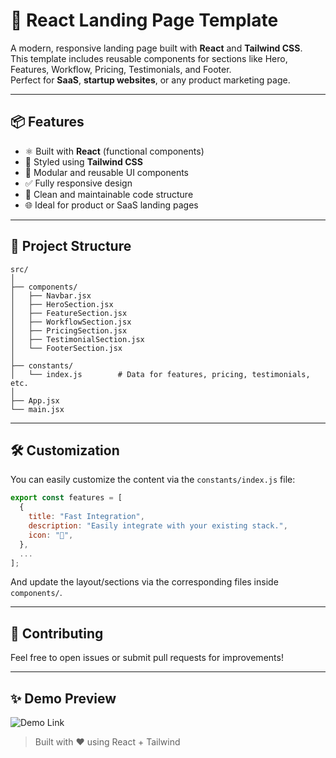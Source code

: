 # 🚀 React Landing Page Template

A modern, responsive landing page built with **React** and **Tailwind CSS**.  
This template includes reusable components for sections like Hero, Features, Workflow, Pricing, Testimonials, and Footer.  
Perfect for **SaaS**, **startup websites**, or any product marketing page.

---

## 📦 Features

- ⚛️ Built with **React** (functional components)
- 🎨 Styled using **Tailwind CSS**
- 🧩 Modular and reusable UI components
- ✅ Fully responsive design
- 🧠 Clean and maintainable code structure
- 🌐 Ideal for product or SaaS landing pages

---

## 📁 Project Structure

```
src/
│
├── components/
│   ├── Navbar.jsx
│   ├── HeroSection.jsx
│   ├── FeatureSection.jsx
│   ├── WorkflowSection.jsx
│   ├── PricingSection.jsx
│   ├── TestimonialSection.jsx
│   └── FooterSection.jsx
│
├── constants/
│   └── index.js        # Data for features, pricing, testimonials, etc.
│
├── App.jsx
└── main.jsx
```

---

## 🛠️ Customization

You can easily customize the content via the `constants/index.js` file:

```js
export const features = [
  {
    title: "Fast Integration",
    description: "Easily integrate with your existing stack.",
    icon: "🚀",
  },
  ...
];
```

And update the layout/sections via the corresponding files inside `components/`.

---

## 🙌 Contributing

Feel free to open issues or submit pull requests for improvements!

---

## ✨ Demo Preview

![Demo Link](https://virtual-r-website-reactjs.vercel.app/)

> Built with ❤️ using React + Tailwind
